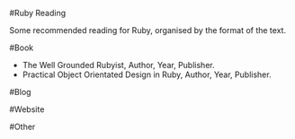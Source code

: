 #Ruby Reading

Some recommended reading for Ruby, organised by the format of the text.

#Book

* The Well Grounded Rubyist, Author, Year, Publisher.
* Practical Object Orientated Design in Ruby,  Author, Year, Publisher.


#Blog

#Website

#Other
